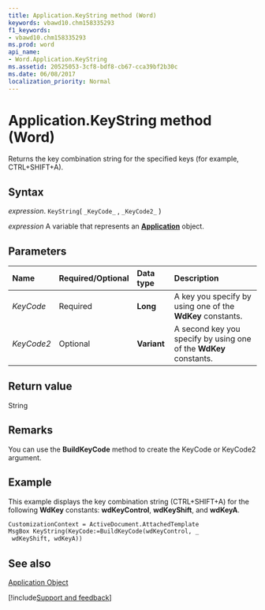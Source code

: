 ```yaml
---
title: Application.KeyString method (Word)
keywords: vbawd10.chm158335293
f1_keywords:
- vbawd10.chm158335293
ms.prod: word
api_name:
- Word.Application.KeyString
ms.assetid: 20525053-3cf8-bdf8-cb67-cca39bf2b30c
ms.date: 06/08/2017
localization_priority: Normal
---
```



# Application.KeyString method (Word)

Returns the key combination string for the specified keys (for example, CTRL+SHIFT+A).


## Syntax

_expression_. `KeyString`( `_KeyCode_` , `_KeyCode2_` )

_expression_ A variable that represents an **[Application](Word.Application.md)** object. 


## Parameters



|Name|Required/Optional|Data type|Description|
|:-----|:-----|:-----|:-----|
| _KeyCode_|Required| **Long**|A key you specify by using one of the  **WdKey** constants.|
| _KeyCode2_|Optional| **Variant**|A second key you specify by using one of the  **WdKey** constants.|

## Return value

String


## Remarks

You can use the  **BuildKeyCode** method to create the KeyCode or KeyCode2 argument.


## Example

This example displays the key combination string (CTRL+SHIFT+A) for the following  **WdKey** constants: **wdKeyControl**, **wdKeyShift**, and **wdKeyA**.


```vb
CustomizationContext = ActiveDocument.AttachedTemplate 
MsgBox KeyString(KeyCode:=BuildKeyCode(wdKeyControl, _ 
 wdKeyShift, wdKeyA))
```


## See also


[Application Object](Word.Application.md)

[!include[Support and feedback](~/includes/feedback-boilerplate.md)]